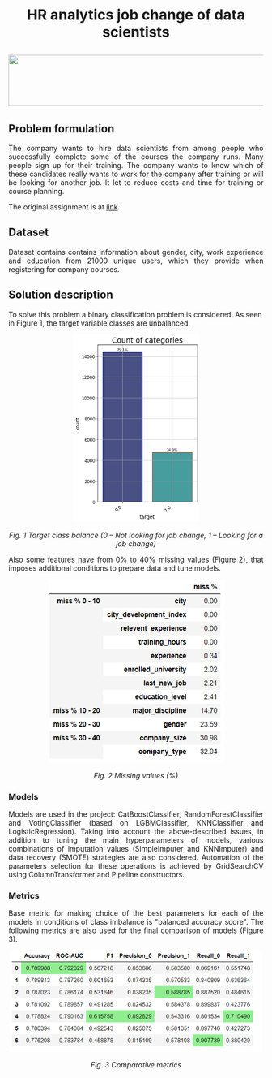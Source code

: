 # <p align="center">HR analytics job change of data scientists</p> 

<p align="center">
  <img src=https://img.golos.io/proxy/http://lk.aldmi.ru/wp-content/uploads/2016/04/Divider_03-1.png width="1000" height="100">
</p>

## Problem formulation

<p align="justify">The company wants to hire data scientists from among people who successfully complete some of the courses the company runs. Many people sign up for their training. The company wants to know which of these candidates really wants to work for the company after training or will be looking for another job. It let to reduce costs and time for training or course planning.</p>

The original assignment is at [link](https://www.kaggle.com/arashnic/hr-analytics-job-change-of-data-scientists)

## Dataset
<p align="justify">Dataset contains contains information about gender, city, work experience and education from 21000 unique users, which they provide when registering for company courses.</p>

## Solution description

To solve this problem a binary classification problem is considered. As seen in Figure 1, the target variable classes are unbalanced.

<p align="center">
  <img src=pictures/target_balance.png?raw=true "Target Class Balance" width="250" height="370">
</p>

*<p align="center">Fig. 1 Target class balance (0 – Not looking for job change, 1 – Looking for a job change)</p>* 
                
<p align="justify">Also some features have from 0% to 40% missing values (Figure 2), that imposes additional conditions to prepare data and tune models.</p>

<p align="center">
  <img src=pictures/missing_values.PNG?raw=true "% Missing values">
</p> 

*<p align="center">Fig. 2 Missing values (%) </p>*

### Models
<p align="justify">Models are used in the project: CatBoostClassifier, RandomForestClassifier and VotingClassifier (based on LGBMClassifier, KNNClassifier and LogisticRegression). Taking into account the above-described issues, in addition to tuning the main hyperparameters of models, various combinations of imputation values (SimpleImputer and KNNImputer) and data recovery (SMOTE) strategies are also considered. Automation of the parameters selection for these operations is achieved by GridSearchCV using ColumnTransformer and Pipeline constructors.</p>

### Metrics
<p align="justify">Base metric for making choice of the best parameters for each of the models in conditions of class imbalance is "balanced accuracy score". The following metrics are also used for the final comparison of models (Figure 3).</p>

<p align="center">
  <img src=pictures/metrics.PNG?raw=true "Metrics" width="500" height="200">
</p>

*<p align="center">Fig. 3 Сomparative metrics </p>* 
